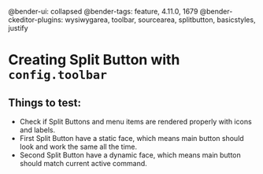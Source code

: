 @bender-ui: collapsed
@bender-tags: feature, 4.11.0, 1679
@bender-ckeditor-plugins: wysiwygarea, toolbar, sourcearea, splitbutton, basicstyles, justify

# Creating Split Button with `config.toolbar`

## Things to test:

- Check if Split Buttons and menu items are rendered properly with icons and labels.
- First Split Button have a static face, which means main button should look and work the same all the time.
- Second Split Button have a dynamic face, which means main button should match current active command.
